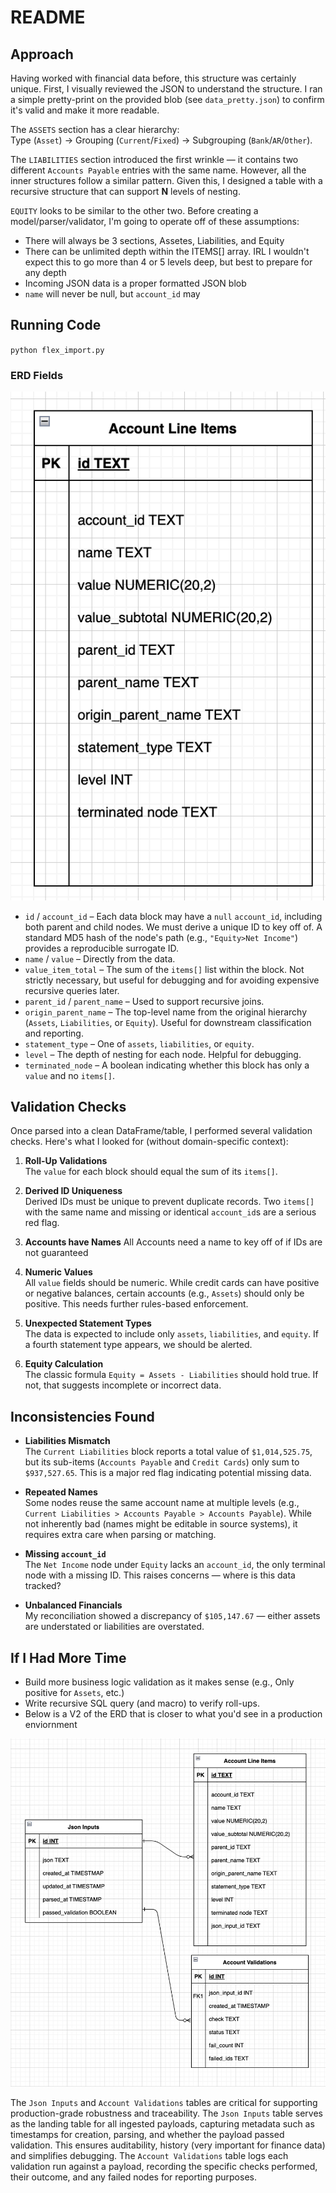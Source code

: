 # README

## Approach

Having worked with financial data before, this structure was certainly unique. First, I visually reviewed the JSON to understand the structure. I ran a simple pretty-print on the provided blob (see `data_pretty.json`) to confirm it's valid and make it more readable.

The `ASSETS` section has a clear hierarchy:  
Type (`Asset`) → Grouping (`Current`/`Fixed`) → Subgrouping (`Bank`/`AR`/`Other`).  

The `LIABILITIES` section introduced the first wrinkle — it contains two different `Accounts Payable` entries with the same name. However, all the inner structures follow a similar pattern. Given this, I designed a table with a recursive structure that can support **N** levels of nesting.

`EQUITY` looks to be similar to the other two.  Before creating a model/parser/validator, I'm going to operate off of these assumptions:
- There will always be 3 sections, Assetes, Liabilities, and Equity
- There can be unlimited depth within the ITEMS[] array.  IRL I wouldn't expect this to go more than 4 or 5 levels deep, but best to prepare for any depth
- Incoming JSON data is a proper formatted JSON blob
- `name` will never be null, but `account_id` may

## Running Code

`python flex_import.py`

### ERD Fields

![Entity Relationship Diagram](erd.png)

- `id` / `account_id` – Each data block may have a `null` `account_id`, including both parent and child nodes. We must derive a unique ID to key off of. A standard MD5 hash of the node's path (e.g., `"Equity>Net Income"`) provides a reproducible surrogate ID.
- `name` / `value` – Directly from the data.
- `value_item_total` – The sum of the `items[]` list within the block. Not strictly necessary, but useful for debugging and for avoiding expensive recursive queries later.
- `parent_id` / `parent_name` – Used to support recursive joins.
- `origin_parent_name` – The top-level name from the original hierarchy (`Assets`, `Liabilities`, or `Equity`). Useful for downstream classification and reporting.
- `statement_type` – One of `assets`, `liabilities`, or `equity`.
- `level` – The depth of nesting for each node. Helpful for debugging.
- `terminated_node` – A boolean indicating whether this block has only a `value` and no `items[]`.

## Validation Checks

Once parsed into a clean DataFrame/table, I performed several validation checks. Here's what I looked for (without domain-specific context):

1. **Roll-Up Validations**  
   The `value` for each block should equal the sum of its `items[]`.

2. **Derived ID Uniqueness**  
   Derived IDs must be unique to prevent duplicate records. Two `items[]` with the same name and missing or identical `account_id`s are a serious red flag.

3. **Accounts have Names**
   All Accounts need a name to key off of if IDs are not guaranteed 

3. **Numeric Values**  
   All `value` fields should be numeric. While credit cards can have positive or negative balances, certain accounts (e.g., `Assets`) should only be positive. This needs further rules-based enforcement.

4. **Unexpected Statement Types**  
   The data is expected to include only `assets`, `liabilities`, and `equity`. If a fourth statement type appears, we should be alerted.

5. **Equity Calculation**  
   The classic formula `Equity = Assets - Liabilities` should hold true. If not, that suggests incomplete or incorrect data.

## Inconsistencies Found

- **Liabilities Mismatch**  
  The `Current Liabilities` block reports a total value of `$1,014,525.75`, but its sub-items (`Accounts Payable` and `Credit Cards`) only sum to `$937,527.65`. This is a major red flag indicating potential missing data.

- **Repeated Names**  
  Some nodes reuse the same account name at multiple levels (e.g., `Current Liabilities > Accounts Payable > Accounts Payable`). While not inherently bad (names might be editable in source systems), it requires extra care when parsing or matching.

- **Missing `account_id`**  
  The `Net Income` node under `Equity` lacks an `account_id`, the only terminal node with a missing ID. This raises concerns — where is this data tracked?

- **Unbalanced Financials**  
  My reconciliation showed a discrepancy of `$105,147.67` — either assets are understated or liabilities are overstated.

## If I Had More Time

- Build more business logic validation as it makes sense (e.g., Only positive for `Assets`, etc.)
- Write recursive SQL query (and macro) to verify roll-ups.
- Below is a V2 of the ERD that is closer to what you'd see in a production enviornment 

![Entity Relationship Diagram](erd_v2.png)

The `Json Inputs` and `Account Validations` tables are critical for supporting production-grade robustness and traceability. The `Json Inputs` table serves as the landing table for all ingested payloads, capturing metadata such as timestamps for creation, parsing, and whether the payload passed validation. This ensures auditability, history (very important for finance data) and simplifies debugging. The `Account Validations` table logs each validation run against a payload, recording the specific checks performed, their outcome, and any failed nodes for reporting purposes.
